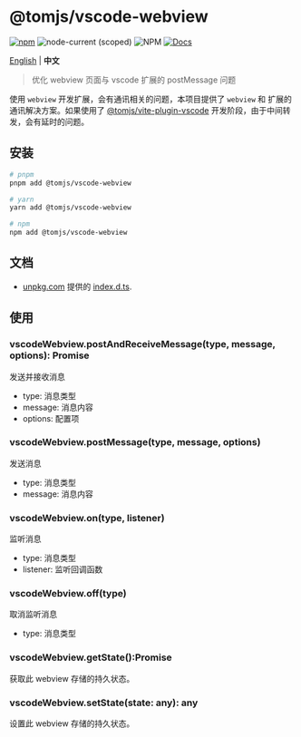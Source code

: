 # @tomjs/vscode-webview

[![npm](https://img.shields.io/npm/v/@tomjs/vscode-webview)](https://www.npmjs.com/package/@tomjs/vscode-webview) ![node-current (scoped)](https://img.shields.io/node/v/@tomjs/vscode-webview) ![NPM](https://img.shields.io/npm/l/@tomjs/vscode-webview) [![Docs](https://img.shields.io/badge/API-unpkg-orange)](https://www.unpkg.com/browse/@tomjs/vscode-webview/dist/index.d.ts)

[English](./README.md) | **中文**

> 优化 webview 页面与 vscode 扩展的 postMessage 问题

使用 `webview` 开发扩展，会有通讯相关的问题，本项目提供了 `webview` 和 扩展的通讯解决方案。如果使用了 [@tomjs/vite-plugin-vscode](https://github.com/tomjs/vite-plugin-vscode) 开发阶段，由于中间转发，会有延时的问题。

## 安装

```bash
# pnpm
pnpm add @tomjs/vscode-webview

# yarn
yarn add @tomjs/vscode-webview

# npm
npm add @tomjs/vscode-webview
```

## 文档

- [unpkg.com](https://www.unpkg.com/) 提供的 [index.d.ts](https://www.unpkg.com/browse/@tomjs/vscode-webview/dist/index.d.ts).

## 使用

### vscodeWebview.postAndReceiveMessage(type, message, options): Promise<any>

发送并接收消息

- type: 消息类型
- message: 消息内容
- options: 配置项

### vscodeWebview.postMessage(type, message, options)

发送消息

- type: 消息类型
- message: 消息内容

### vscodeWebview.on(type, listener)

监听消息

- type: 消息类型
- listener: 监听回调函数

### vscodeWebview.off(type)

取消监听消息

- type: 消息类型

### vscodeWebview.getState():Promise<any>

获取此 webview 存储的持久状态。

### vscodeWebview.setState(state: any): any

设置此 webview 存储的持久状态。
